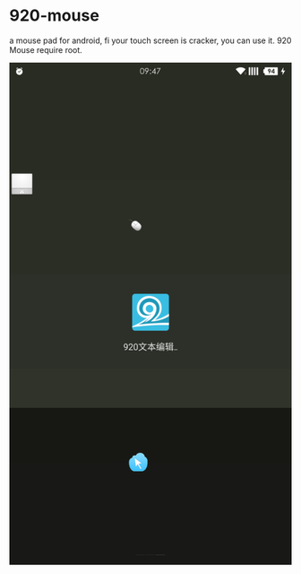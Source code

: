# 920-mouse
a mouse pad for android, fi your touch screen is cracker, you can use it. 920 Mouse require root.

![screenshot.png](Screenshot_2016-01-29-09-47-52.png)